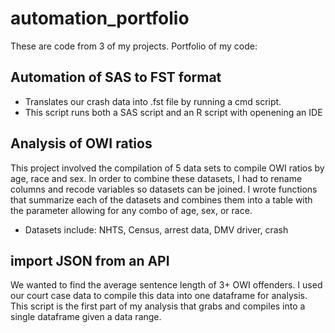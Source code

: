 # automation_portfolio
These are code from 3 of my projects. Portfolio of my code:

## Automation of SAS to FST format
+ Translates our crash data into .fst file by running a cmd script.
+ This script runs both a SAS script and an R script with openening an IDE

## Analysis of OWI ratios
This project involved the compilation of 5 data sets to compile OWI ratios by age, race and sex. In order to combine these datasets, I had to rename columns and recode variables so datasets can be joined. I wrote functions that summarize each of the datasets and combines them into a table with the parameter allowing for any combo of age, sex, or race.
+ Datasets include: NHTS, Census, arrest data, DMV driver, crash

## import JSON from an API
We wanted to find the average sentence length of 3+ OWI offenders. I used our court case data to compile this data into one dataframe for analysis. This script is the first part of my analysis that grabs and compiles into a single dataframe given a data range.
